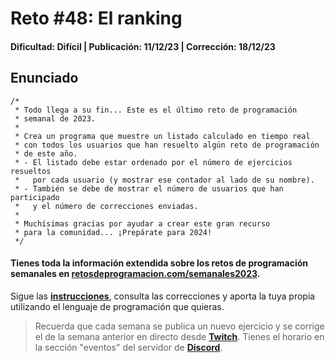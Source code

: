 # Reto #48: El ranking
#### Dificultad: Difícil | Publicación: 11/12/23 | Corrección: 18/12/23

## Enunciado

```
/*
 * Todo llega a su fin... Este es el último reto de programación 
 * semanal de 2023.
 *
 * Crea un programa que muestre un listado calculado en tiempo real
 * con todos los usuarios que han resuelto algún reto de programación
 * de este año.
 * - El listado debe estar ordenado por el número de ejercicios resueltos
 *   por cada usuario (y mostrar ese contador al lado de su nombre).
 * - También se debe de mostrar el número de usuarios que han participado
 *   y el número de correcciones enviadas.
 *
 * Muchísimas gracias por ayudar a crear este gran recurso
 * para la comunidad... ¡Prepárate para 2024!   
 */
```
#### Tienes toda la información extendida sobre los retos de programación semanales en **[retosdeprogramacion.com/semanales2023](https://retosdeprogramacion.com/semanales2023)**.

Sigue las **[instrucciones](../../README.md)**, consulta las correcciones y aporta la tuya propia utilizando el lenguaje de programación que quieras.

> Recuerda que cada semana se publica un nuevo ejercicio y se corrige el de la semana anterior en directo desde **[Twitch](https://twitch.tv/mouredev)**. Tienes el horario en la sección "eventos" del servidor de **[Discord](https://discord.gg/mouredev)**.